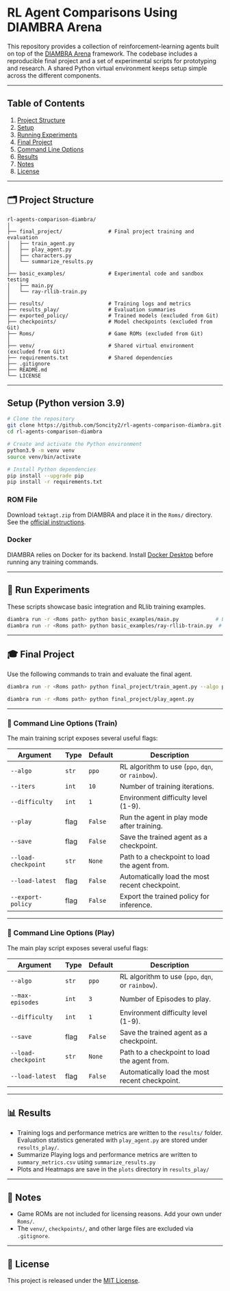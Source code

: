 # RL Agent Comparisons Using DIAMBRA Arena

This repository provides a collection of reinforcement-learning agents built on top of the [DIAMBRA Arena](https://diambra.ai/) framework. The codebase includes a reproducible final project and a set of experimental scripts for prototyping and research. A shared Python virtual environment keeps setup simple across the different components.

---

## Table of Contents

1. [Project Structure](#-project-structure)
2. [Setup](#setup-python-version-39)
3. [Running Experiments](#-run-experiments)
4. [Final Project](#-final-project)
5. [Command Line Options](#-command-line-options)
6. [Results](#-results)
7. [Notes](#-notes)
8. [License](#-license)

---

## 🗂 Project Structure

```
rl-agents-comparison-diambra/
│
├── final_project/               # Final project training and evaluation
│   ├── train_agent.py
│   ├── play_agent.py
│   ├── characters.py
│   └── summarize_results.py
│
├── basic_examples/              # Experimental code and sandbox testing
│   ├── main.py
│   └── ray-rllib-train.py
│
├── results/                     # Training logs and metrics
├── results_play/                # Evaluation summaries
├── exported_policy/             # Trained models (excluded from Git)
├── checkpoints/                 # Model checkpoints (excluded from Git)
├── Roms/                        # Game ROMs (excluded from Git)
│
├── venv/                        # Shared virtual environment (excluded from Git)
├── requirements.txt             # Shared dependencies
├── .gitignore
├── README.md
└── LICENSE
```

---

## Setup (Python version 3.9)

```bash
# Clone the repository
git clone https://github.com/Soncity2/rl-agents-comparison-diambra.git
cd rl-agents-comparison-diambra

# Create and activate the Python environment
python3.9 -m venv venv
source venv/bin/activate

# Install Python dependencies
pip install --upgrade pip
pip install -r requirements.txt
```

### ROM File

Download `tektagt.zip` from DIAMBRA and place it in the `Roms/` directory. See the [official instructions](https://docs.diambra.ai/envs/games/tektagt/).

### Docker

DIAMBRA relies on Docker for its backend. Install [Docker Desktop](https://www.docker.com/products/docker-desktop/) before running any training commands.

---

## 🧪 Run Experiments

These scripts showcase basic integration and RLlib training examples.

```bash
diambra run -r <Roms path> python basic_examples/main.py            # Environment test
diambra run -r <Roms path> python basic_examples/ray-rllib-train.py  # Train via RLlib
```

---

## 🎓 Final Project

Use the following commands to train and evaluate the final agent.

```bash
diambra run -r <Roms path> python final_project/train_agent.py --algo ppo --iters 10 --save --export-policy

diambra run -r <Roms path> python final_project/play_agent.py
```

---

### 🧾 Command Line Options (Train)

The main training script exposes several useful flags:

| Argument            | Type   | Default | Description                                                |
|---------------------|--------|---------|------------------------------------------------------------|
| `--algo`            | `str`  | `ppo`   | RL algorithm to use (`ppo`, `dqn`, or `rainbow`).          |
| `--iters`           | `int`  | `10`    | Number of training iterations.                             |
| `--difficulty`      | `int`  | `1`     | Environment difficulty level (1-9).                        |
| `--play`            | flag   | `False` | Run the agent in play mode after training.                 |
| `--save`            | flag   | `False` | Save the trained agent as a checkpoint.                    |
| `--load-checkpoint` | `str`  | `None`  | Path to a checkpoint to load the agent from.               |
| `--load-latest`     | flag   | `False` | Automatically load the most recent checkpoint.             |
| `--export-policy`   | flag   | `False` | Export the trained policy for inference.                   |

----

### 🧾 Command Line Options (Play)
The main play script exposes several useful flags:

| Argument            | Type   | Default | Description                                       |
|---------------------|--------|---------|---------------------------------------------------|
| `--algo`            | `str`  | `ppo`   | RL algorithm to use (`ppo`, `dqn`, or `rainbow`). |
| `--max-episodes`    | `int`  | `3`     | Number of Episodes to play.                       |
| `--difficulty`      | `int`  | `1`     | Environment difficulty level (1-9).               |
| `--save`            | flag   | `False` | Save the trained agent as a checkpoint.           |
| `--load-checkpoint` | `str`  | `None`  | Path to a checkpoint to load the agent from.      |
| `--load-latest`     | flag   | `False` | Automatically load the most recent checkpoint.    |


---

## 📊 Results

- Training logs and performance metrics are written to the `results/` folder. Evaluation statistics generated with `play_agent.py` are stored under `results_play/`.
- Summarize Playing logs and performance metrics are written to `summary_metrics.csv` using `summarize_results.py`
- Plots and Heatmaps are save in the `plots` directory in `results_play/`

---

## 📁 Notes

- Game ROMs are not included for licensing reasons. Add your own under `Roms/`.
- The `venv/`, `checkpoints/`, and other large files are excluded via `.gitignore`.

---

## 📜 License

This project is released under the [MIT License](LICENSE).
